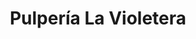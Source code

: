 ---
title: "Pulpería La Violetera"
url: /guadalupe-de-cartago/pulperia-la-violetera/
shop: Lebensmittel
---